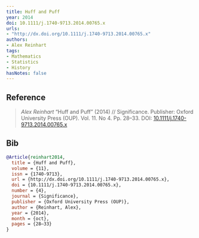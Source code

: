 ```yaml
---
title: Huff and Puff
year: 2014
doi: 10.1111/j.1740-9713.2014.00765.x
urls:
- "http://dx.doi.org/10.1111/j.1740-9713.2014.00765.x"
authors:
- Alex Reinhart
tags:
- Mathematics
- Statistics
- History
hasNotes: false
---
```


## Reference

> <i>Alex Reinhart</i> “Huff and Puff” (2014) // Significance. Publisher: Oxford University Press (OUP). Vol.&nbsp;11. No&nbsp;4. Pp.&nbsp;28–33. DOI:&nbsp;<a href='https://doi.org/10.1111/j.1740-9713.2014.00765.x'>10.1111/j.1740-9713.2014.00765.x</a>

## Bib

```bib
@Article{reinhart2014,
  title = {Huff and Puff},
  volume = {11},
  issn = {1740-9713},
  url = {http://dx.doi.org/10.1111/j.1740-9713.2014.00765.x},
  doi = {10.1111/j.1740-9713.2014.00765.x},
  number = {4},
  journal = {Significance},
  publisher = {Oxford University Press (OUP)},
  author = {Reinhart, Alex},
  year = {2014},
  month = {oct},
  pages = {28–33}
}
```
